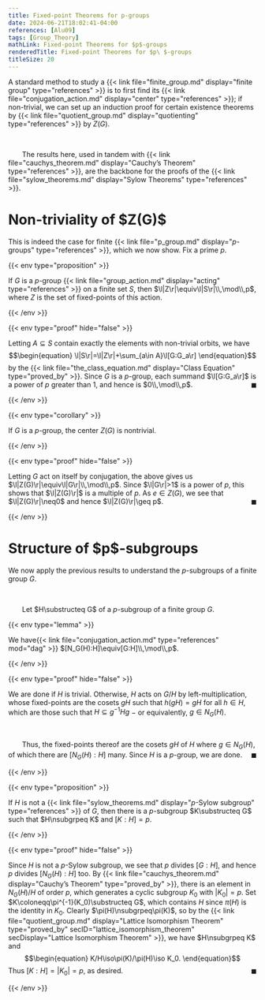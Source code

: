 ```yaml
---
title: Fixed-point Theorems for p-groups
date: 2024-06-21T18:02:41-04:00
references: [Alu09]
tags: [Group_Theory]
mathLink: Fixed-point Theorems for $p$-groups
renderedTitle: Fixed-point Theorems for $p\ $-groups
titleSize: 20
---
```


A standard method to study a {{< link file="finite_group.md" display="finite group" type="references" >}} is to first find its {{< link file="conjugation_action.md" display="center" type="references" >}}; if non-trivial, we can set up an induction proof for certain existence theorems by {{< link file="quotient_group.md" display="quotienting" type="references" >}} by $Z(G)$.

<br>

&emsp;&emsp;The results here, used in tandem with {{< link file="cauchys_theorem.md" display="Cauchy’s Theorem" type="references" >}}, are the backbone for the proofs of the {{< link file="sylow_theorems.md" display="Sylow Theorems" type="references" >}}.

<h1 id="non-triviality_of_Z(G)">Non-triviality of $Z(G)$</h1>

This is indeed the case for finite {{< link file="p_group.md" display="$p$-groups" type="references" >}}, which we now show. Fix a prime $p$.

{{< env type="proposition" >}}

If $G$ is a $p$-group {{< link file="group_action.md" display="acting" type="references" >}} on a finite set $S$, then $\l|Z\r|\equiv\l|S\r|\\,\mod\\,p$, where $Z$ is the set of fixed-points of this action.

{{< /env >}}

{{< env type="proof" hide="false" >}}

Letting $A\subseteq S$ contain exactly the elements with non-trivial orbits, we have
$$\begin{equation}
    \l|S\r|=\l|Z\r|+\sum_{a\in A}\l[G:G_a\r]
\end{equation}$$
by the {{< link file="the_class_equation.md" display="Class Equation" type="proved_by" >}}. Since $G$ is a $p$-group, each summand $\l[G:G_a\r]$ is a power of $p$ greater than $1$, and hence is $0\\,\mod\\,p$.<span style="float:right;">$\blacksquare$</span>

{{< /env >}}

{{< env type="corollary" >}}

If $G$ is a $p$-group, the center $Z(G)$ is nontrivial.

{{< /env >}}

{{< env type="proof" hide="false" >}}

Letting $G$ act on itself by conjugation, the above gives us $\l|Z(G)\r|\equiv\l|G\r|\\,\mod\\,p$. Since $\l|G\r|>1$ is a power of $p$, this shows that $\l|Z(G)\r|$ is a multiple of $p$. As $e\in Z(G)$, we see that $\l|Z(G)\r|\neq0$ and hence $\l|Z(G)\r|\geq p$.<span style="float:right;">$\blacksquare$</span>

{{< /env >}}

<h1 id="structure_of_p_subgroups">Structure of $p$-subgroups</h1>

We now apply the previous results to understand the $p$-subgroups of a finite group $G$.

<br>

&emsp;&emsp;Let $H\substructeq G$ of a $p$-subgroup of a finite group $G$.

{{< env type="lemma" >}}

We have{{< link file="conjugation_action.md" type="references" mod="dag" >}} $[N_G(H):H]\equiv[G:H]\\,\mod\\,p$.

{{< /env >}}

{{< env type="proof" hide="false" >}}

We are done if $H$ is trivial. Otherwise, $H$ acts on $G/H$ by left-multiplication, whose fixed-points are the cosets $gH$ such that $h(gH)=gH$ for all $h\in H$, which are those such that $H\subseteq g^{-1}Hg$ $-$ or equivalently, $g\in N_G(H)$.

<br>

&emsp;&emsp;Thus, the fixed-points thereof are the cosets $gH$ of $H$ where $g\in N_G(H)$, of which there are $[N_G(H):H]$ many. Since $H$ is a $p$-group, we are done.<span style="float:right;">$\blacksquare$</span>

{{< /env >}}

{{< env type="proposition" >}}

If $H$ is not a {{< link file="sylow_theorems.md" display="$p$-Sylow subgroup" type="references" >}} of $G$, then there is a $p$-subgroup $K\substructeq G$ such that $H\nsubgrpeq K$ and $[K:H]=p$.

{{< /env >}}

{{< env type="proof" hide="false" >}}

Since $H$ is not a $p$-Sylow subgroup, we see that $p$ divides $[G:H]$, and hence $p$ divides $[N_G(H):H]$ too. By {{< link file="cauchys_theorem.md" display="Cauchy’s Theorem" type="proved_by" >}}, there is an element in $N_G(H)/H$ of order $p$, which generates a cyclic subgroup $K_0$ with $|K_0|=p$. Set $K\coloneqq\pi^{-1}(K_0)\substructeq G$, which contains $H$ since $\pi(H)$ is the identity in $K_0$. Clearly $\pi(H)\nsubgrpeq\pi(K)$, so by the {{< link file="quotient_group.md" display="Lattice Isomorphism Theorem" type="proved_by" secID="lattice_isomorphism_theorem" secDisplay="Lattice Isomorphism Theorem" >}}, we have $H\nsubgrpeq K$ and
$$\begin{equation}
    K/H\iso\pi(K)/\pi(H)\iso K_0.
\end{equation}$$
Thus $[K:H]=|K_0|=p$, as desired.<span style="float:right;">$\blacksquare$</span>

{{< /env >}}
